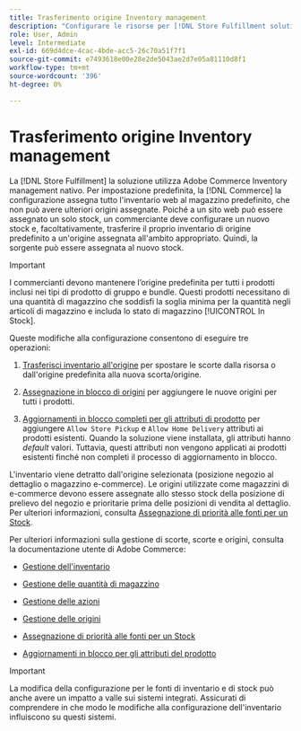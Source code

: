```yaml
---
title: Trasferimento origine Inventory management
description: "Configurare le risorse per [!DNL Store Fulfillment solution] con Adobe Commerce Inventory management. Imposta un nuovo magazzino e trasferisci magazzino fuori magazzino predefinito in modo da poterlo assegnare a fonti configurate per abilitare le funzionalità di Store Pickup richieste dalla soluzione Store Fulfillment."
role: User, Admin
level: Intermediate
exl-id: 669d4dce-4cac-4bde-acc5-26c70a51f7f1
source-git-commit: e7493618e00e28e2de5043ae2d7e05a81110d8f1
workflow-type: tm+mt
source-wordcount: '396'
ht-degree: 0%

---
```



# Trasferimento origine Inventory management

La [!DNL Store Fulfillment] la soluzione utilizza Adobe Commerce Inventory management nativo. Per impostazione predefinita, la [!DNL Commerce] la configurazione assegna tutto l&#39;inventario web al magazzino predefinito, che non può avere ulteriori origini assegnate. Poiché a un sito web può essere assegnato un solo stock, un commerciante deve configurare un nuovo stock e, facoltativamente, trasferire il proprio inventario di origine predefinito a un&#39;origine assegnata all&#39;ambito appropriato. Quindi, la sorgente può essere assegnata al nuovo stock.

>[!IMPORTANT]
>
>I commercianti devono mantenere l’origine predefinita per tutti i prodotti inclusi nei tipi di prodotto di gruppo e bundle. Questi prodotti necessitano di una quantità di magazzino che soddisfi la soglia minima per la quantità negli articoli di magazzino e includa lo stato di magazzino [!UICONTROL In Stock].

Queste modifiche alla configurazione consentono di eseguire tre operazioni:

1. [Trasferisci inventario all&#39;origine](https://docs.magento.com/user-guide/catalog/inventory-bulk-transfer-inventory.html) per spostare le scorte dalla risorsa o dall&#39;origine predefinita alla nuova scorta/origine.

1. [Assegnazione in blocco di origini](https://docs.magento.com/user-guide/catalog/inventory-bulk-assign-sources.html) per aggiungere le nuove origini per tutti i prodotti.

1. [Aggiornamenti in blocco completi per gli attributi di prodotto](https://docs.magento.com/user-guide/stores/bulk-product-attribute-update.html) per aggiungere `Allow Store Pickup` e `Allow Home Delivery` attributi ai prodotti esistenti. Quando la soluzione viene installata, gli attributi hanno *default* valori. Tuttavia, questi attributi non vengono applicati ai prodotti esistenti finché non completi il processo di aggiornamento in blocco.

L&#39;inventario viene detratto dall&#39;origine selezionata (posizione negozio al dettaglio o magazzino e-commerce). Le origini utilizzate come magazzini di e-commerce devono essere assegnate allo stesso stock della posizione di prelievo del negozio e prioritarie prima delle posizioni di vendita al dettaglio. Per ulteriori informazioni, consulta [Assegnazione di priorità alle fonti per un Stock](https://docs.magento.com/user-guide/catalog/inventory-stock-priority.html).

Per ulteriori informazioni sulla gestione di scorte, scorte e origini, consulta la documentazione utente di Adobe Commerce:

- [Gestione dell&#39;inventario](https://docs.magento.com/user-guide/catalog/inventory-management.html)

- [Gestione delle quantità di magazzino](https://docs.magento.com/user-guide/catalog/inventory-manage-inventory-quantities.html)

- [Gestione delle azioni](https://docs.magento.com/user-guide/catalog/inventory-stock.html)

- [Gestione delle origini](https://docs.magento.com/user-guide/catalog/inventory-sources.html)

- [Assegnazione di priorità alle fonti per un Stock](https://docs.magento.com/user-guide/catalog/inventory-stock-priority.html)

- [Aggiornamenti in blocco per gli attributi del prodotto](https://docs.magento.com/user-guide/stores/bulk-product-attribute-update.html)


>[!IMPORTANT]
>
>La modifica della configurazione per le fonti di inventario e di stock può anche avere un impatto a valle sui sistemi integrati. Assicurati di comprendere in che modo le modifiche alla configurazione dell&#39;inventario influiscono su questi sistemi.
